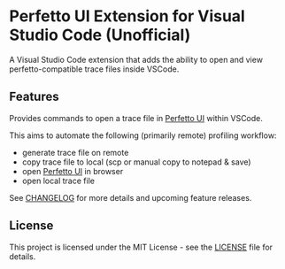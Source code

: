 # Perfetto UI Extension for Visual Studio Code (Unofficial)

A Visual Studio Code extension that adds the ability to open and view perfetto-compatible trace files inside VSCode.

## Features

Provides commands to open a trace file in [Perfetto UI](https://ui.perfetto.dev/) within VSCode.

This aims to automate the following (primarily remote) profiling workflow:
- generate trace file on remote
- copy trace file to local (scp or manual copy to notepad & save)
- open [Perfetto UI](https://ui.perfetto.dev/) in browser
- open local trace file

See [CHANGELOG](CHANGELOG.md) for more details and upcoming feature releases.

## License

This project is licensed under the MIT License - see the [LICENSE](LICENSE) file for details.
